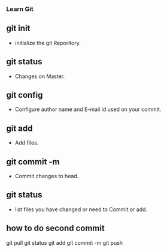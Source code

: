 ### Learn Git

## git init
 - initialize the git Reporitory.

## git status
 - Changes on Master.

## git config
 - Configure author name and E-mail id used on your commit.

## git add
 - Add files.

## git commit -m
 - Commit changes to head.

## git status
 - list files you have changed or need to Commit or add.

## 


## how to do second commit
  git pull
  git status
  git add <filename>
  git commit -m <commit message>
  git push
